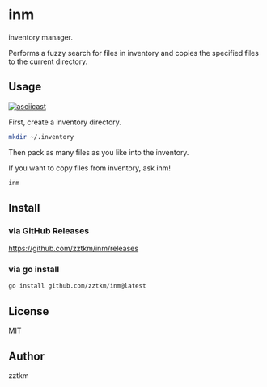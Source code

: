 # inm

inventory manager.

Performs a fuzzy search for files in inventory and copies the specified files to the current directory.

## Usage

[![asciicast](https://asciinema.org/a/A2vNo785qJcxRjwM2KLSrg4km.svg)](https://asciinema.org/a/A2vNo785qJcxRjwM2KLSrg4km)

First, create a inventory directory.

```bash
mkdir ~/.inventory
```

Then pack as many files as you like into the inventory.

If you want to copy files from inventory, ask inm!
```bash
inm
```

## Install

### via GitHub Releases

https://github.com/zztkm/inm/releases

### via go install

```bash
go install github.com/zztkm/inm@latest
```

## License

MIT

## Author

zztkm

